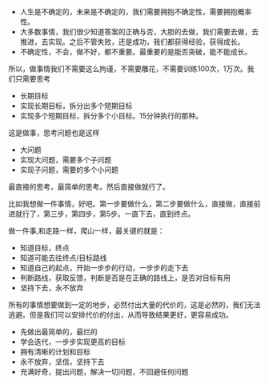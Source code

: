 - 人生是不确定的，未来是不确定的，我们需要拥抱不确定性，需要拥抱概率性。
- 大多数事情，我们很少知道答案的正确与否，大胆的去做，我们需要去做，去推进，去实现。之后不管失败，还是成功，我们都获得经验，获得成长。
- 不确定性，不会，做不好，都不重要。最重要的是能否突破，能不能成长。


所以，做事情我们不需要这么拘谨，不需要雕花，不需要训练100次，1万次。我们只需要思考
- 长期目标
- 实现长期目标，拆分出多个短期目标
- 实现多个短期目标，拆分多个小目标。15分钟执行的那种。

这是做事，思考问题也是这样
- 大问题
- 实现大问题，需要多个子问题
- 实现子问题，需要的多个小问题


最直接的思考，最简单的思考。然后直接做就行了。

比如我想做一件事情，好吧。第一步要做什么，第二步要做什么，直接做，直接前进就行了，第三步，第四步，第5步。一直下去，直到终点。

做一件事,和走路一样，爬山一样，最关键的就是：
- 知道目标，终点
- 知道可能去往终点/目标路线
- 知道自己的起点，开始一步步的行动，一步步的走下去
- 判断路线，获取反馈，判断是否是在正确的路线上，是否对目标有用
- 坚持下去，永不放弃


所有的事情想要做到一定的地步，必然付出大量的代价的，这是必然的，我们无法逃避。但是我们可以安排代价的付出，从而导致结果更好，更容易成功。
- 先做出最简单的，最烂的
- 学会迭代，一步步实现更高的目标
- 拥有清晰的计划和目标
- 永不放弃，坚信，坚持下去
- 充满好奇，提出问题，解决一切问题，不回避任何问题